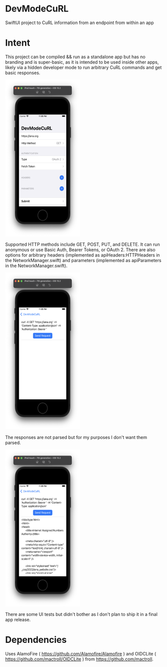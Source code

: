 # DevModeCuRL
SwiftUI project to CuRL information from an endpoint from within an app 

# Intent
This project can be compiled && run as a standalone app but has no branding and is super-basic, as it is intended to be used inside other apps, likely via a hidden developer mode to run arbitrary CuRL commands and get basic responses.

<p><a href="url"><img src="https://github.com/krypted/DevModeCuRL/blob/main/Screenshots/main.png" height="500" width="240" ></a></p>

Supported HTTP methods include GET, POST, PUT, and DELETE. It can run anonymous or use Basic Auth, Bearer Tokens, or OAuth 2. There are also options for arbitrary headers (implemented as apiHeaders:HTTPHeaders in the NetworkManager.swift) and parameters (implemented as apiParameters in the NetworkManager.swift). 

<p><a href="url"><img src="https://github.com/krypted/DevModeCuRL/blob/main/Screenshots/example.png" height="500" width="240" ></a></p>

The responses are not parsed but for my purposes I don't want them parsed.

<p><a href="url"><img src="https://github.com/krypted/DevModeCuRL/blob/main/Screenshots/response.png" height="500" width="240" ></a></p>

There are some UI tests but didn't bother as I don't plan to ship it in a final app release.

# Dependencies

Uses AlamoFire ( https://github.com/Alamofire/Alamofire ) and OIDCLite ( https://github.com/mactroll/OIDCLite ) from https://github.com/mactroll.
